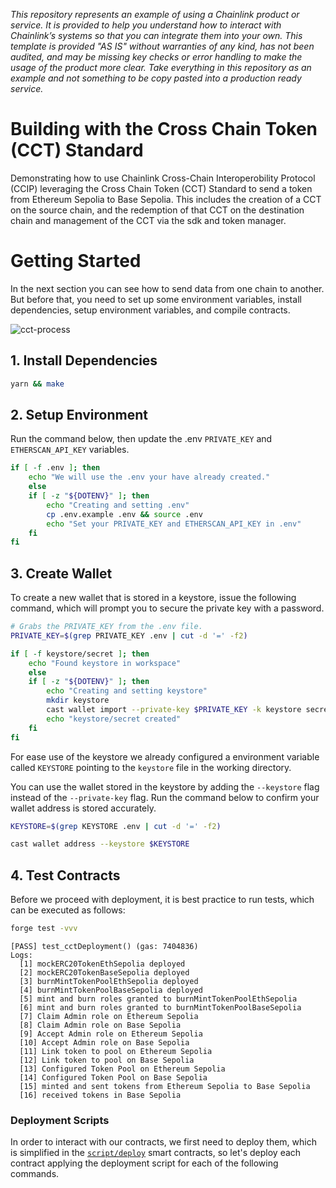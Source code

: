 _This repository represents an example of using a Chainlink product or service. It is provided to help you understand how to interact with Chainlink’s systems so that you can integrate them into your own. This template is provided "AS IS" without warranties of any kind, has not been audited, and may be missing key checks or error handling to make the usage of the product more clear. Take everything in this repository as an example and not something to be copy pasted into a production ready service._

# Building with the Cross Chain Token (CCT) Standard

Demonstrating how to use Chainlink Cross-Chain Interoperobility Protocol (CCIP) leveraging the Cross Chain Token (CCT) Standard to send a token from Ethereum Sepolia to Base Sepolia. This includes the creation of a CCT on the source chain, and the redemption of that CCT on the destination chain and management of the CCT via the sdk and token manager.

# Getting Started

In the next section you can see how to send data from one chain to another. But before that, you need to set up some environment variables, install dependencies, setup environment variables, and compile contracts.

![cct-process](https://raw.githubusercontent.com/smartcontractkit/ccip-starter-kit-foundry/refs/heads/main/img/basic-architecture.png)


## **1. Install Dependencies**

```bash
yarn && make
```

## **2. Setup Environment**

Run the command below, then update the .env `PRIVATE_KEY` and `ETHERSCAN_API_KEY` variables.

```bash
if [ -f .env ]; then
    echo "We will use the .env your have already created."
    else
    if [ -z "${DOTENV}" ]; then
        echo "Creating and setting .env"
        cp .env.example .env && source .env
        echo "Set your PRIVATE_KEY and ETHERSCAN_API_KEY in .env"
    fi
fi
```

## **3. Create Wallet**

To create a new wallet that is stored in a keystore, issue the following command, which will prompt you to secure the private key with a password.

```bash
# Grabs the PRIVATE_KEY from the .env file.
PRIVATE_KEY=$(grep PRIVATE_KEY .env | cut -d '=' -f2)

if [ -f keystore/secret ]; then
    echo "Found keystore in workspace"
    else
    if [ -z "${DOTENV}" ]; then
        echo "Creating and setting keystore"
        mkdir keystore
        cast wallet import --private-key $PRIVATE_KEY -k keystore secret
        echo "keystore/secret created"
    fi
fi

```

For ease use of the keystore we already configured a environment variable called `KEYSTORE` pointing to the `keystore` file in the working directory.

You can use the wallet stored in the keystore by adding the `--keystore` flag instead of the `--private-key` flag. Run the command below to confirm your wallet address is stored accurately.

```bash
KEYSTORE=$(grep KEYSTORE .env | cut -d '=' -f2)

cast wallet address --keystore $KEYSTORE
```

## **4. Test Contracts**

Before we proceed with deployment, it is best practice to run tests, which can be executed as follows:

```bash
forge test -vvv
```

```plaintext
[PASS] test_cctDeployment() (gas: 7404836)
Logs:
  [1] mockERC20TokenEthSepolia deployed
  [2] mockERC20TokenBaseSepolia deployed
  [3] burnMintTokenPoolEthSepolia deployed
  [4] burnMintTokenPoolBaseSepolia deployed
  [5] mint and burn roles granted to burnMintTokenPoolEthSepolia
  [6] mint and burn roles granted to burnMintTokenPoolBaseSepolia
  [7] Claim Admin role on Ethereum Sepolia
  [8] Claim Admin role on Base Sepolia
  [9] Accept Admin role on Ethereum Sepolia
  [10] Accept Admin role on Base Sepolia
  [11] Link token to pool on Ethereum Sepolia
  [12] Link token to pool on Base Sepolia
  [13] Configured Token Pool on Ethereum Sepolia
  [14] Configured Token Pool on Base Sepolia
  [15] minted and sent tokens from Ethereum Sepolia to Base Sepolia
  [16] received tokens in Base Sepolia
```

### Deployment Scripts
In order to interact with our contracts, we first need to deploy them, which is simplified in the [`script/deploy`](./script/deploy) smart contracts, so let's deploy each contract applying the deployment script for each of the following commands.

<!-- ```bash
forge script ./script/deploy/DeployTokens.s.sol:DeployToken -vvv --broadcast --rpc-url ethereumSepolia
```

```bash
forge script ./script/deploy/DeployBurnMintTokenPool.s.sol:DeployBurnMintTokenPool -vvv --broadcast --rpc-url baseSepolia
```

## **5. Set Pool**

```bash
forge script ./script/manage/SetPool.s.sol:SetPool -vvv --broadcast --rpc-url baseSepolia
```

## **6. Mint Tokens**

```bash
forge script ./script/mint/MintTokens.s.sol:MintTokens -vvv --broadcast --rpc-url ethereumSepolia
``` -->
